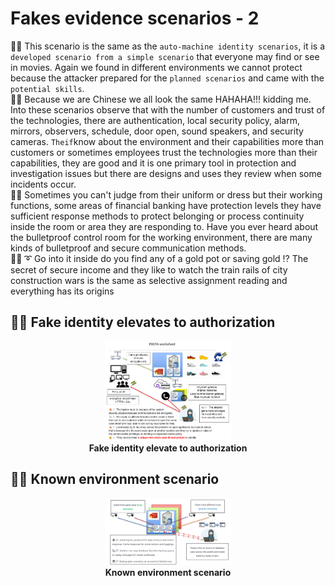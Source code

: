 # Fakes evidence scenarios - 2
🧸💬 This scenario is the same as the ```auto-machine identity scenarios```, it is a ```developed scenario from a simple scenario``` that everyone may find or see in movies. Again we found in different environments we cannot protect because the attacker prepared for the ```planned scenarios``` and came with the ```potential skills```.  </br>
🦤💬 Because we are Chinese we all look the same HAHAHA!!! kidding me. Into these scenarios observe that with the number of customers and trust of the technologies, there are authentication, local security policy, alarm, mirrors, observers, schedule, door open, sound speakers, and security cameras. ```Theif```know about the environment and their capabilities more than customers or sometimes employees trust the technologies more than their capabilities, they are good and it is one primary tool in protection and investigation issues but there are designs and uses they review when some incidents occur. </br>
🐯💬 Sometimes you can't judge from their uniform or dress but their working functions, some areas of financial banking have protection levels they have sufficient response methods to protect belonging or process continuity inside the room or area they are responding to. Have you ever heard about the bulletproof control room for the working environment, there are many kinds of bulletproof and secure communication methods. </br>
🐑💬 ➰ Go into it inside do you find any of a gold pot or saving gold ⁉️ The secret of secure income and they like to watch the train rails of city construction wars is the same as selective assignment reading and everything has its origins </br>

## 🧸💬 Fake identity elevates to authorization

<p align="center" width="100%">
    <img width="40%" src="https://github.com/jkaewprateep/fakes_evidence_scenarios2/blob/main/PASTA%20scenario.png"> </br>
    <b> Fake identity elevate to authorization </b>
</p>

## 🧸💬 Known environment scenario

<p align="center" width="100%">
    <img width="40%" src="https://github.com/jkaewprateep/fakes_evidence_scenarios2/blob/main/Bahaviour%20scenario.png"> </br>
    <b> Known environment scenario </b>
</p>
